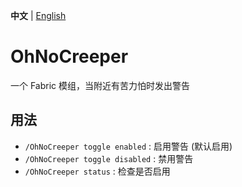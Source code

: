 **中文** | [English](README.md)

# OhNoCreeper
一个 Fabric 模组，当附近有苦力怕时发出警告

## 用法
+ `/OhNoCreeper toggle enabled` : 启用警告 (默认启用)
+ `/OhNoCreeper toggle disabled` : 禁用警告
+ `/OhNoCreeper status` : 检查是否启用